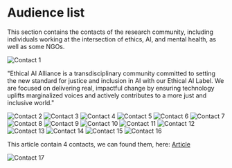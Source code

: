 # Audience list

This section contains the contacts of the research community, including
 individuals working at the intersection of ethics, AI, and mental health, as
 well as some NGOs.

![Contact 1](images/Picture1.png)

"Ethical AI Alliance is a transdisciplinary community committed to setting the
 new standard for justice and inclusion in AI with our Ethical AI Label. We are
  focused on delivering real, impactful change by ensuring technology uplifts
   marginalized voices and actively contributes to a more just and inclusive world."

![Contact 2](images/Picture2.png)
![Contact 3](images/Picture3.png)
![Contact 4](images/Picture4.png)
![Contact 5](images/Picture5.png)
![Contact 6](images/Picture6.png)
![Contact 7](images/Picture7.png)
![Contact 8](images/Picture8.png)
![Contact 9](images/Picture9.png)
![Contact 10](images/Picture10.png)
![Contact 11](images/Picture11.png)
![Contact 12](images/Picture12.png)
![Contact 13](images/Picture13.png)
![Contact 14](images/Picture14.png)
![Contact 15](images/Picture15.png)
![Contact 16](images/Picture16.png)

 This article contain 4 contacts, we can found them, here: [Article](https://www.mdpi.com/2076-0760/13/7/381?utm_source=chatgpt.com)

![Contact 17](images/Picture17.png)
